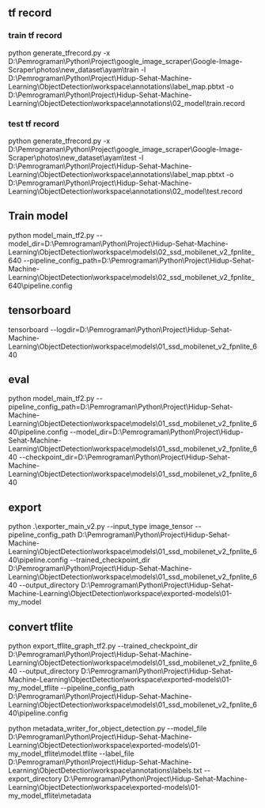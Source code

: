 ## tf record

### train tf record
python generate_tfrecord.py -x D:\Pemrograman\Python\Project\google_image_scraper\Google-Image-Scraper\photos\new_dataset\ayam\train -l D:\Pemrograman\Python\Project\Hidup-Sehat-Machine-Learning\ObjectDetection\workspace\annotations\label_map.pbtxt -o D:\Pemrograman\Python\Project\Hidup-Sehat-Machine-Learning\ObjectDetection\workspace\annotations\02_model\train.record

### test tf record
python generate_tfrecord.py -x D:\Pemrograman\Python\Project\google_image_scraper\Google-Image-Scraper\photos\new_dataset\ayam\test -l D:\Pemrograman\Python\Project\Hidup-Sehat-Machine-Learning\ObjectDetection\workspace\annotations\label_map.pbtxt -o D:\Pemrograman\Python\Project\Hidup-Sehat-Machine-Learning\ObjectDetection\workspace\annotations\02_model\test.record

## Train model

python model_main_tf2.py --model_dir=D:\Pemrograman\Python\Project\Hidup-Sehat-Machine-Learning\ObjectDetection\workspace\models\02_ssd_mobilenet_v2_fpnlite_640 --pipeline_config_path=D:\Pemrograman\Python\Project\Hidup-Sehat-Machine-Learning\ObjectDetection\workspace\models\02_ssd_mobilenet_v2_fpnlite_640\pipeline.config

## tensorboard
tensorboard --logdir=D:\Pemrograman\Python\Project\Hidup-Sehat-Machine-Learning\ObjectDetection\workspace\models\01_ssd_mobilenet_v2_fpnlite_640

## eval
python model_main_tf2.py --pipeline_config_path=D:\Pemrograman\Python\Project\Hidup-Sehat-Machine-Learning\ObjectDetection\workspace\models\01_ssd_mobilenet_v2_fpnlite_640\pipeline.config --model_dir=D:\Pemrograman\Python\Project\Hidup-Sehat-Machine-Learning\ObjectDetection\workspace\models\01_ssd_mobilenet_v2_fpnlite_640 --checkpoint_dir=D:\Pemrograman\Python\Project\Hidup-Sehat-Machine-Learning\ObjectDetection\workspace\models\01_ssd_mobilenet_v2_fpnlite_640

## export
python .\exporter_main_v2.py --input_type image_tensor --pipeline_config_path D:\Pemrograman\Python\Project\Hidup-Sehat-Machine-Learning\ObjectDetection\workspace\models\01_ssd_mobilenet_v2_fpnlite_640\pipeline.config --trained_checkpoint_dir D:\Pemrograman\Python\Project\Hidup-Sehat-Machine-Learning\ObjectDetection\workspace\models\01_ssd_mobilenet_v2_fpnlite_640 --output_directory D:\Pemrograman\Python\Project\Hidup-Sehat-Machine-Learning\ObjectDetection\workspace\exported-models\01-my_model


## convert tflite
python export_tflite_graph_tf2.py --trained_checkpoint_dir D:\Pemrograman\Python\Project\Hidup-Sehat-Machine-Learning\ObjectDetection\workspace\models\01_ssd_mobilenet_v2_fpnlite_640 --output_directory D:\Pemrograman\Python\Project\Hidup-Sehat-Machine-Learning\ObjectDetection\workspace\exported-models\01-my_model_tflite --pipeline_config_path D:\Pemrograman\Python\Project\Hidup-Sehat-Machine-Learning\ObjectDetection\workspace\models\01_ssd_mobilenet_v2_fpnlite_640\pipeline.config

python metadata_writer_for_object_detection.py --model_file D:\Pemrograman\Python\Project\Hidup-Sehat-Machine-Learning\ObjectDetection\workspace\exported-models\01-my_model_tflite\model.tflite --label_file D:\Pemrograman\Python\Project\Hidup-Sehat-Machine-Learning\ObjectDetection\workspace\annotations\labels.txt --export_directory D:\Pemrograman\Python\Project\Hidup-Sehat-Machine-Learning\ObjectDetection\workspace\exported-models\01-my_model_tflite\metadata